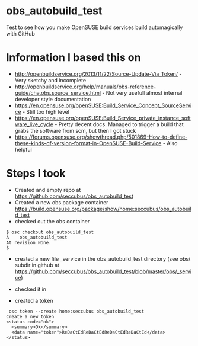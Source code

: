 # obs_autobuild_test
Test to see how you make OpenSUSE build services build automagically with GitHub

Information I based this on
=========================== 
* http://openbuildservice.org/2013/11/22/Source-Update-Via_Token/ - Very sketchy and incomplete
* http://openbuildservice.org/help/manuals/obs-reference-guide/cha.obs.source_service.html - Not very usefull almost internal developer style documentation
* https://en.opensuse.org/openSUSE:Build_Service_Concept_SourceService - Still too high level
* https://en.opensuse.org/openSUSE:Build_Service_private_instance_software_live_cycle - Pretty decent docs. Managed to trigger a build that grabs the software from scm, but then I got stuck
* https://forums.opensuse.org/showthread.php/501869-How-to-define-these-kinds-of-version-format-in-OpenSUSE-Build-Service - Also helpful

Steps I took
============
* Created and empty repo at https://github.com/seccubus/obs_autobuild_test
* Created a new obs package container https://build.opensuse.org/package/show/home:seccubus/obs_autobuild_test
* checked out the obs container
```
$ osc checkout obs_autobuild_test
A    obs_autobuild_test
At revision None.
$
```
* created a new file _service in the obs_autobuild_test directory (see obs/ subdir in github at https://github.com/seccubus/obs_autobuild_test/blob/master/obs/_service)
* checked it in

* created a token
```
 osc token --create home:seccubus obs_autobuild_test
Create a new token
<status code="ok">
  <summary>Ok</summary>
  <data name="token">ReDaCtEdReDaCtEdReDaCtEdReDaCtEd</data>
</status>
```
